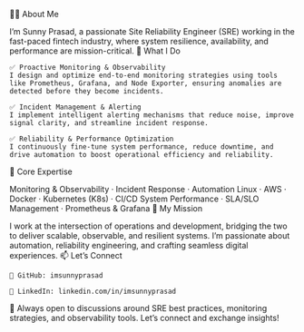 👨‍💻 About Me

I’m Sunny Prasad, a passionate Site Reliability Engineer (SRE) working in the fast-paced fintech industry, where system resilience, availability, and performance are mission-critical.
💼 What I Do

    ✅ Proactive Monitoring & Observability
    I design and optimize end-to-end monitoring strategies using tools like Prometheus, Grafana, and Node Exporter, ensuring anomalies are detected before they become incidents.

    ✅ Incident Management & Alerting
    I implement intelligent alerting mechanisms that reduce noise, improve signal clarity, and streamline incident response.

    ✅ Reliability & Performance Optimization
    I continuously fine-tune system performance, reduce downtime, and drive automation to boost operational efficiency and reliability.

🧠 Core Expertise

Monitoring & Observability · Incident Response · Automation
Linux · AWS · Docker · Kubernetes (K8s) · CI/CD
System Performance · SLA/SLO Management · Prometheus & Grafana
🚀 My Mission

I work at the intersection of operations and development, bridging the two to deliver scalable, observable, and resilient systems. I’m passionate about automation, reliability engineering, and crafting seamless digital experiences.
📫 Let’s Connect

    🔗 GitHub: imsunnyprasad

    💼 LinkedIn: linkedin.com/in/imsunnyprasad

💬 Always open to discussions around SRE best practices, monitoring strategies, and observability tools. Let’s connect and exchange insights!
